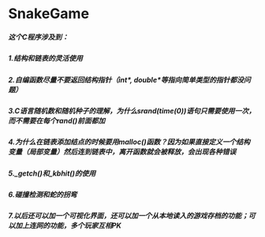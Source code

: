 # SnakeGame
##### 这个C程序涉及到：
##### 1.结构和链表的灵活使用
##### 2.自编函数尽量不要返回结构指针（int\*, double\*等指向简单类型的指针都没问题）
##### 3.C语言随机数和随机种子的理解，为什么srand(time(0))语句只需要使用一次，而不需要在每个rand()前面都加
##### 4.为什么在链表添加结点的时候要用malloc()函数？因为如果直接定义一个结构变量（局部变量）然后连到链表中，离开函数就会被释放，会出现各种错误
##### 5.\_getch()和\_kbhit()的使用
##### 6.碰撞检测和蛇的拐弯
##### 7.以后还可以加一个可视化界面，还可以加一个从本地读入的游戏存档的功能；可以加上连网的功能，多个玩家互相PK
